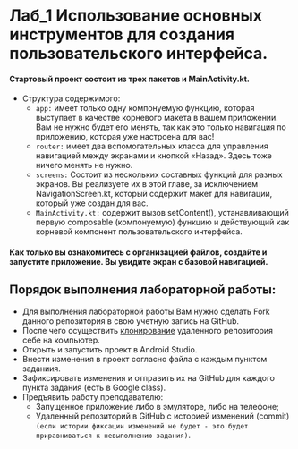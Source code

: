 # Лаб_1 Использование основных инструментов для создания пользовательского интерфейса. 
#### Стартовый проект состоит из трех пакетов и MainActivity.kt.
- Структура содержимого:
    - `app:` имеет только одну компонуемую функцию, которая выступает в качестве корневого макета в вашем приложении. Вам не нужно будет его менять, так как это только навигация по приложению, которая уже настроена для вас!
    - `router:` имеет два вспомогательных класса для управления навигацией между экранами и кнопкой «Назад». Здесь тоже ничего менять не нужно.
    - `screens:` Состоит из нескольких составных функций для разных экранов. Вы реализуете их в этой главе, за исключением NavigationScreen.kt, который содержит макет для навигации, который уже создан для вас.
    - `MainActivity.kt:` содержит вызов setContent(), устанавливающий первую composable (компонуемую) функцию и действующий как корневой компонент пользовательского интерфейса.

#### Как только вы ознакомитесь с организацией файлов, создайте и запустите приложение. Вы увидите экран с базовой навигацией.
## Порядок выполнения лабораторной работы:
- Для выполнения лабораторной работы Вам нужно сделать Fork данного репозитория в свою учетную запись на GitHub.
- После чего осуществить [клонирование](https://docs.github.com/ru/desktop/contributing-and-collaborating-using-github-desktop/adding-and-cloning-repositories/cloning-and-forking-repositories-from-github-desktop) удаленного репозитория себе на компьютер.
- Открыть и запустить проект в Android Studio.
- Внести изменения в проект согласно файла с каждым пунктом заданиия.
- Зафиксировать изменения и отправить их на GitHub для каждого пункта задания (есть в Google class).
- Предъявить работу преподавателю: 
    - Запущенное приложение либо в эмуляторе, либо на телефоне;
    - Удаленный репозиторий в GitHub с историей изменений (commit) `(если истории фиксации изменений не будет - это будет приравниваться к невыполнению задания)`.
    
